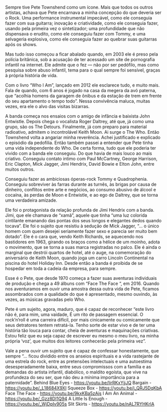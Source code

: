 Sempre tive Pete Townshend como um ícone. Mais que todos os outros artistas, achava que Pete encarnava a minha concepção do que deveria ser o Rock. Uma performance instrumental impecável, como ele conseguia fazer com sua guitarra; inovação e criatividade, como ele conseguia fazer, usando pela primeira vez o sintetizador; uma profundidade que não dispensava o erudito, como ele conseguiu fazer com Tommy, e uma selvageria explosiva, como ele conseguia fazer ao quebrar suas guitarras após os shows. 

Mas tudo isso começou a ficar abalado quando, em 2003 ele é preso pela polícia britânica, sob a acusação de ter acessado um site de pornografia infantil na internet. Ele admite que o fez — não por ser pedófilo, mas como pesquisa sobre abuso infantil, tema para o qual sempre foi sensível, graças à própria história de vida.

Com o livro “Who I Am”, lançado em 2012 ele esclarece tudo, e muito mais. Fala de  quando, com   6 anos é jogado na casa da megera da  avó paterna, que “acolhia homens da garagem de ônibus e da estação de trem em frente do seu apartamento o tempo todo”. Nessa convivência maluca, muitas vezes,  era ele o alvo das visitas bizarras. 

A banda começa nos ensaios  com o amigo de infância e baixista John Entwistle. Depois chega  o vocalista Roger Daltrey, até que, já como uma grupo, são os The Detours. Finalmente, já com preparo para material radioativo, admitem o incontrolável Keith Moon. Ai surge o The Who. 
Então Townshend volta a angariar minha reverência. Achei justificado e explicado o episódio da pedofilia. Então também passei a entender que Pete tinha uma vida independente do Who. De certa forma, tudo que ele poderia ter vivido com a banda ele conseguiu. Do que havia de mais louco ao mais criativo. Conseguiu contato intimo com Paul McCartney, George Harrison, Eric Clapton, Mick Jagger, Jimi Hendrix, David Bowie e Elton John, entre muitos outros. 

Conseguiu fazer as ambiciosas óperas-rock Tommy e Quadrophenia. Conseguiu sobreviver às farras durante as turnês, às brigas por causa de dinheiro,  conflitos entre arte e negócios, ao consumo abusivo de álcool e cocaína, às  perdas de Moon e Entwistle, e ao ego de Daltrey, que se torna uma verdadeira  amizade.

Ele foi o protagonista da relação profunda de Jimi Hendrix com a banda. Jimi, que ele chamava de  “xamã”, aquele que tinha “uma luz colorida cintilante emanando das pontas dos seus longos e elegantes dedos quando tocava”. Ele foi o  sujeito que resistiu à sedução de  Mick Jagger,  “… o único homem com quem desejei seriamente fazer sexo e parecia ser muito bem dotado”. Ele é o cara que, vendo  Keith Richards,  se aquecendo nos bastidores em 1963,  girando os braços como a hélice de um moinho,  adota o movimento, que se torna a  suas marca registradas no palco. Ele é ainda o marginal que  destrói quartos de hotel, até o auge,  na comemoração do aniversário de Keith Moon, quando  joga  um  carro Lincoln Continental na piscina do hotel Holiday Inn. Desde então a banda é proibida de se hospedar em toda a cadeia da empresa, para sempre.

Esse é o Pete, que desde 1970 começa a fazer suas aventuras individuais de produção e chega a 49 álbuns com  “Face The Face “, em 2016. Quando nos aventuramos em ouvir uma amostra dessa outra vida de Pete, ficamos assombrados com a qualidade do que é apresentado, mesmo ouvindo, às vezes, as músicas gravadas pelo Who. 

Pete é um sujeito, agora, maduro, que é capaz de reconhecer “este livro não é, para mim, uma vaidade, É um rito de passagem essencial. O rock’n’roll é uma carreira difícil, por mais cinicamente ou comicamente que seus detratores tentem retratá-la. Tenho sorte de estar vivo e de ter uma história tão louca para contar, cheia de aventuras e maquinações criativas. Estou feliz que eu seja capaz de escrever eu mesmo o meu livro, na minha própria ‘voz’, que muitos dos leitores conhecerão pela primeira vez”. 

Vale a pena ouvir um sujeito que é capaz de confessar honestamente, que  sempre “… ficou dividido entre os anseios espirituais e a vida rastejante de uma estrela do rock, entre as pretensões intelectuais e uma autoestima desesperadamente baixa, entre seus compromissos com a família e as demandas do artista infantil, diabólico, o maldito egoísta, que vive na profundeza do seu ser, que não deu a mínima importância para a paternidade”.
Behind Blue Eyes -  https://youtu.be/IirRKxYjjJQ
Bargain -  https://youtu.be/_L18684X9XI
Squeeze Box -  https://youtu.be/j_QRJ5DqKbA
Face The Face -  https://youtu.be/9kxKBa5zAjs
I Am An Animal - https://youtu.be/_Gzz8DI1Q94
A Little Is Enough - https://youtu.be/_WjDpIv905s
Slit Skirts - https://youtu.be/nAL7RYHKrlA
 